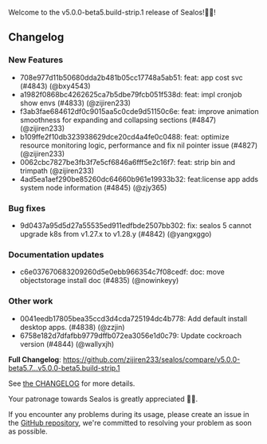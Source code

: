 Welcome to the v5.0.0-beta5.build-strip.1 release of Sealos!🎉🎉!



## Changelog
### New Features
* 708e977d11b50680dda2b481b05cc17748a5ab51: feat: app cost svc (#4843) (@bxy4543)
* a1982f0868bc4262625ca7b5dbe79fcb051f538d: feat: impl cronjob show envs (#4833) (@zijiren233)
* f3ab3fae684612df0c9015aa5c0cde9d51150c6e: feat: improve animation smoothness for expanding and collapsing sections (#4847) (@zijiren233)
* b109ffe2f10db323938629dce20cd4a4fe0c0488: feat: optimize resource monitoring logic, performance and fix nil pointer issue (#4827) (@zijiren233)
* 0062cbc7827be3fb3f7e5cf6846a6fff5e2c16f7: feat: strip bin and trimpath (@zijiren233)
* 4ad5ea1aef290be85260dc64660b961e19933b32: feat:license app adds system node information (#4845) (@zjy365)
### Bug fixes
* 9d0437a95d5d27a55535ed911edfbde2507bb302: fix: sealos 5 cannot upgrade k8s from v1.27.x to v1.28.y (#4842) (@yangxggo)
### Documentation updates
* c6e037670683209260d5e0ebb966354c7f08cedf: doc: move objectstorage install doc (#4835) (@nowinkeyy)
### Other work
* 0041eedb17805bea35ccd3d4cda725194dc4b778: Add default install desktop apps. (#4838) (@zzjin)
* 6758e182d7dfafbb9779dffb072ea3056e1d0c79: Update cockroach version (#4844) (@wallyxjh)

**Full Changelog**: https://github.com/zijiren233/sealos/compare/v5.0.0-beta5.7...v5.0.0-beta5.build-strip.1

See [the CHANGELOG](https://github.com/zijiren233/sealos/blob/main/CHANGELOG/CHANGELOG.md) for more details.

Your patronage towards Sealos is greatly appreciated 🎉🎉.

If you encounter any problems during its usage, please create an issue in the [GitHub repository](https://github.com/zijiren233/sealos), we're committed to resolving your problem as soon as possible.
